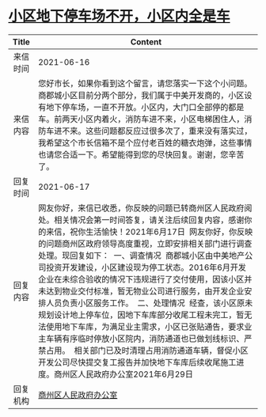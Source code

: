# <a href="http://www.shangluo.gov.cn/zmhd/ldxxxx.jsp?urltype=leadermail.LeaderMailContentUrl&wbtreeid=1112&leadermailid=7380">小区地下停车场不开，小区内全是车</a>
|Title|Content|
|:---:|---|
|来信时间|2021-06-16|
|来信内容|您好市长，如果你看到这个留言，请您落实一下这个小问题。商郡城小区目前分两个部分，我们属于中美开发商的，小区设有地下停车场，一直不开放。小区内，大门口全部停的都是车。前两天小区内着火，消防车进不来，小区电梯困住人，消防车进不来。这些问题都反应过很多次了，重来没有落实过，我希望这个市长信箱不是个应付老百姓的糖衣炮弹，这些事情也请您合适一下。希望能得到您的尽快回复。谢谢，您辛苦了。|
|回复时间|2021-06-17|
|回复内容|网友你好，来信已收悉，你反映的问题已转商州区人民政府阅处。相关情况会第一时间答复，请关注后续回复内容，感谢你的来信，祝你生活愉快！2021年6月17日  网友你好，你反映的问题商州区政府领导高度重视，立即安排相关部门进行调查处理。现回复如下：  一、调查情况  商郡城小区由中美地产公司投资开发建设，小区建设现为停工状态。2016年6月开发企业在未综合验收的情况下违规进行了交付使用，因该小区并未达到物业交付标准，暂无物业公司进行服务，由开发企业安排人员负责小区服务工作。  二、处理情况  经查，该小区原未规划设计地上停车位，因地下车库部分收尾工程未完工，暂无法使用地下车库，为满足业主需求，小区已张贴通告，要求业主车辆有序临时停放小区院内，消防通道也已做划线标识、严禁占用。  相关部门已及时清理占用消防通道车辆，督促小区开发公司尽快提交复工报告并加快地下车库后续收尾施工进度。商州区人民政府办公室2021年6月29日|
|回复机构|<a href="../../categories/agencies/商州区人民政府办公室.md">商州区人民政府办公室</a>|
